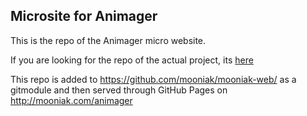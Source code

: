 ## Microsite for Animager

This is the repo of the Animager  micro website. 

If you are looking for the repo of the actual project, its [here](https://github.com/mooniak/animager/)

This repo is added to https://github.com/mooniak/mooniak-web/ as a gitmodule and then served through GitHub Pages on http://mooniak.com/animager
